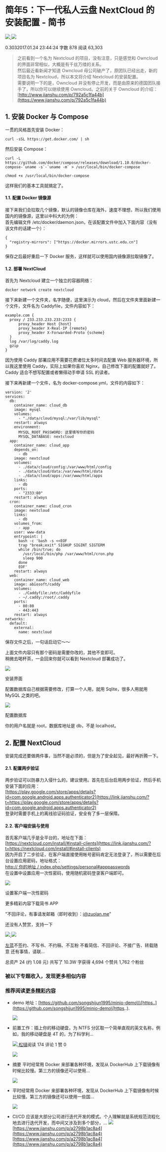 # 简年5：下一代私人云盘 NextCloud 的安装配置 - 简书
[![](https://upload.jianshu.io/users/upload_avatars/137499/3de68ca8-5a91-400a-a4f5-4fd365205c1a.png?imageMogr2/auto-orient/strip|imageView2/1/w/96/h/96/format/webp)
![](https://upload.jianshu.io/group_image/7976179/e6271015-5486-4f2f-ae35-01faf5575088?imageMogr2/auto-orient/strip|imageView2/1/w/134/h/134/format/webp)
](https://www.jianshu.com/u/e213f00c7c35)

0.3032017.01.24 23:44:24 字数 878 阅读 63,303

> 之前看到一个名为 Nextcloud 的项目，没有注意，只是感觉和 Owncloud 的界面非常相似，大概是有千丝万缕的关系。  
> 然后最近看新闻才知道 Owncloud 母公司破产了，原团队已经出走，新的项目名为 Nextcloud，所以本文将介绍 Nextcloud 的安装配置。  
> 需要说明一下的是，Owncloud 并没有停止开发，而是由原来的德国团队接手了，所以你可以继续使用 Owncloud。之前的关于 Owncloud 的介绍：[http://www.jianshu.com/p/792a5c1fa44b](https://www.jianshu.com/p/792a5c1fa44b)

## 1. 安装 Docker 与 Compose

一贯的风格首先安装 Docker：

    curl -sSL https://get.docker.com/ | sh 

然后安装 Compose：

    curl -L https://github.com/docker/compose/releases/download/1.10.0/docker-compose-`uname -s`-`uname -m` > /usr/local/bin/docker-compose

    chmod +x /usr/local/bin/docker-compose 

这样我们的基本工具就搞定了。

#### 1.1. 配置 Docker 镜像源

接下来我们会拉取几个镜像，默认的镜像仓库在海外，速度不理想，所以我们使用国内的镜像源，这里以中科大的为例：  
首先编辑文件 /etc/docker/daemon.json，在该配置文件中加入下面内容（没有该文件的话建一个）：

    {
      "registry-mirrors": ["https://docker.mirrors.ustc.edu.cn"]
    } 

保存之后最好重启一下 Docker 服务，这样就可以使用国内镜像源拉取镜像了。

#### 1.2. 部署 NextCloud

首先为 Nextcloud 建立一个独立的容器网络：

    docker network create nextcloud 

接下来新建一个文件夹，名字随便，这里演示为 cloud，然后在文件夹里面新建一个文件，文件名为 Caddyfile，文件内容如下：

    example.com {
      proxy / 233.233.233.233:2333 {
          proxy_header Host {host}
          proxy_header X-Real-IP {remote}
          proxy_header X-Forwarded-Proto {scheme}
      }
      log /var/log/caddy.log
      gzip
    } 

因为使用 Caddy 部署应用不需要花费诸位太多时间去配置 Web 服务器环境，所以我这里使用 Caddy，实际上如果你喜欢 Nginx，自己修改下面的配置就好了。Caddy 适合不想写配置或者懒得动手申请 SSL 的读者。

接下来再新建一个文件，名为 docker-compose.yml，文件的内容如下：

    version: '2'
    services:
      db:
        container_name: cloud_db
        image: mysql
        volumes:
          - "./data/cloud/mysql:/var/lib/mysql"
        restart: always
        environment:
          MYSQL_ROOT_PASSWORD: 这里填写你的密码
          MYSQL_DATABASE: nextcloud
      app:
        container_name: cloud_app
        depends_on:
          - db
        image: nextcloud
        volumes:
          - ./data/cloud/config:/var/www/html/config
          - ./data/cloud/data:/var/www/html/data
          - ./data/cloud/apps:/var/www/html/apps
        links:
          - db
        ports:
          - "2333:80"
        restart: always
      cron:
        container_name: cloud_cron
        image: nextcloud
        links:
          - db
        volumes_from:
          - app
        user: www-data
        entrypoint: |
          bash -c 'bash -s <<EOF
          trap "break;exit" SIGHUP SIGINT SIGTERM
          while /bin/true; do
            /usr/local/bin/php /var/www/html/cron.php
            sleep 900
          done
          EOF'
        restart: always
      web:
        container_name: cloud_web
        image: abiosoft/caddy
        volumes:
          - ./Caddyfile:/etc/Caddyfile
          - ~/.caddy:/root/.caddy
        ports:
          - 80:80
          - 443:443
        restart: always
    networks:
      default:
        external:
          name: nextcloud 

保存文件之后，一句话启动它～～

上面文件内容只有那个密码是需要你改的，其他不变即可。  
稍微去喝杯茶，一会回来你就可以看到 Nextcloud 部署成功了。

![](https://upload-images.jianshu.io/upload_images/137499-ac09a0c5ce270c6f.png)

安装界面

配置数据库自己根据需要修改，打算一个人用，就用 Sqlite，很多人用就用 MySQL 之类的吧。

![](https://upload-images.jianshu.io/upload_images/137499-8a39225333fab316.png)

配置数据库

你的用户名就是 root，数据库地址是 db，不是 localhost。

## 2. 配置 NextCloud

安装完成还要做两件事，当然不是必须的，但是为了安全起见，最好再折腾一下。

#### 2.1. 配置两步验证

两步验证可以防暴力入侵什么的，建议使用。首先在后台启用两步验证，然后手机安装下面的应用：  
[https://play.google.com/store/apps/details?id=com.google.android.apps.authenticator2](https://link.jianshu.com/?t=https://play.google.com/store/apps/details?id=com.google.android.apps.authenticator2)  
登录时需要手机上的离线验证码验证，安全有了多一层保障。

#### 2.2. 客户端安装与使用

首先客户端几乎是全平台的，地址在下面：  
[https://nextcloud.com/install/#install-clients](https://link.jianshu.com/?t=https://nextcloud.com/install/#install-clients)  
因为开启了二步验证，在客户端直接使用帐号密码肯定无法登录了，所以需要在后台设置应用密码，地址格式：  
[http:// 你的地址 / index.php/settings/personal#apppasswords](http://你的地址/index.php/settings/personal#apppasswords)  
在设置中设置应用一次性密码，使用随机密码登录客户端即可。  

![](https://upload-images.jianshu.io/upload_images/137499-37f46f99cdfa7b1e.png)

设置客户端一次性密码

更多精彩内容下载简书 APP

"不回评论，有事请发邮箱（即时收到）：i@zuolan.me"

还没有人赞赏，支持一下

[![](https://upload.jianshu.io/users/upload_avatars/137499/3de68ca8-5a91-400a-a4f5-4fd365205c1a.png?imageMogr2/auto-orient/strip|imageView2/1/w/100/h/100/format/webp)
![](https://upload.jianshu.io/group_image/7976179/e6271015-5486-4f2f-ae35-01faf5575088?imageMogr2/auto-orient/strip|imageView2/1/w/140/h/140/format/webp)
](https://www.jianshu.com/u/e213f00c7c35)

[左蓝](https://www.jianshu.com/u/e213f00c7c35 "左蓝")不签约、不写书、不约稿、不互粉 不看简信、不回评论、不接广告、转载随意 还有事情，请联...

总资产 24 (约 1.08 元) 共写了 10.3W 字获得 4,694 个赞共 1,762 个粉丝

### 被以下专题收入，发现更多相似内容

### 推荐阅读[更多精彩内容](https://www.jianshu.com/)

-   demo 地址：[https://github.com/songshijun1995/minio-demo\\\[https..](https://github.com/songshijun1995/minio-demo\[https..).

    [![](https://upload-images.jianshu.io/upload_images/24191368-00350d2d41b5ff3d.png?imageMogr2/auto-orient/strip|imageView2/1/w/300/h/240/format/webp)
    ](https://www.jianshu.com/p/c0bf5facde51)
-   前置工作：插上你的移动硬盘，为 NTFS 分区取一个简单直观的英文名称，例如，我的移动硬盘是 4T 的，为了科学利...

    [![](https://upload.jianshu.io/users/upload_avatars/4080991/f6df1e44785d.jpg?imageMogr2/auto-orient/strip|imageView2/1/w/48/h/48/format/webp)
    松撻](https://www.jianshu.com/u/2a51602d2555)阅读 174 评论 1 赞 0

    [![](https://upload-images.jianshu.io/upload_images/4080991-6543071a69b5242d.png?imageMogr2/auto-orient/strip|imageView2/1/w/300/h/240/format/webp)
    ](https://www.jianshu.com/p/4052b39b2cd8)
-   摘要 平时经常用 Docker 来部署各种环境，发现从 DockerHub 上下载镜像有时候比较慢。第三方的镜像还可以使用...

    [![](https://upload-images.jianshu.io/upload_images/20063139-6640d64c3c251a90?imageMogr2/auto-orient/strip|imageView2/1/w/300/h/240/format/webp)
    ](https://www.jianshu.com/p/1ead73e5103e)
-   平时经常用 Docker 来部署各种环境，发现从 DockerHub 上下载镜像有时候比较慢。第三方的镜像还可以使用一些国...

    [![](https://upload-images.jianshu.io/upload_images/1939592-56b0e152270542ab.png?imageMogr2/auto-orient/strip|imageView2/1/w/300/h/240/format/webp)
    ](https://www.jianshu.com/p/9bae5aefe1b9)
-   CI/CD 应该是大部分公司进行迭代开发的模式。个人理解就是系统规范流程化地去进行迭代开发，而中间又涉及到多个部分，...
       [![](https://upload-images.jianshu.io/upload_images/16219863-963b8e11e358af90.png?imageMogr2/auto-orient/strip|imageView2/1/w/300/h/240/format/webp)
       ](https://www.jianshu.com/p/521dd58c2567) 
    [https://www.jianshu.com/p/a2798b1ac8a4](https://www.jianshu.com/p/a2798b1ac8a4) 
    [https://www.jianshu.com/p/a2798b1ac8a4](https://www.jianshu.com/p/a2798b1ac8a4)
